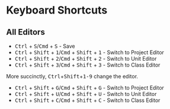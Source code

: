 # Keyboard Shortcuts

## All Editors
- <kbd>Ctrl</kbd> + <kbd>S</kbd>/<kbd>Cmd</kbd> + <kbd>S</kbd> - Save
- <kbd>Ctrl</kbd> + <kbd>Shift</kbd> + <kbd>1</kbd>/<kbd>Cmd</kbd> + <kbd>Shift</kbd> + <kbd>1</kbd> - Switch to Project Editor
- <kbd>Ctrl</kbd> + <kbd>Shift</kbd> + <kbd>2</kbd>/<kbd>Cmd</kbd> + <kbd>Shift</kbd> + <kbd>2</kbd> - Switch to Unit Editor
- <kbd>Ctrl</kbd> + <kbd>Shift</kbd> + <kbd>3</kbd>/<kbd>Cmd</kbd> + <kbd>Shift</kbd> + <kbd>3</kbd> - Switch to Class Editor

More succinctly, <kbd>Ctrl</kbd>+<kbd>Shift</kbd>+<kbd>1-9</kbd> change the editor.

- <kbd>Ctrl</kbd> + <kbd>Shift</kbd> + <kbd>G</kbd>/<kbd>Cmd</kbd> + <kbd>Shift</kbd> + <kbd>G</kbd> - Switch to Project Editor
- <kbd>Ctrl</kbd> + <kbd>Shift</kbd> + <kbd>U</kbd>/<kbd>Cmd</kbd> + <kbd>Shift</kbd> + <kbd>U</kbd> - Switch to Unit Editor
- <kbd>Ctrl</kbd> + <kbd>Shift</kbd> + <kbd>C</kbd>/<kbd>Cmd</kbd> + <kbd>Shift</kbd> + <kbd>C</kbd> - Switch to Class Editor
